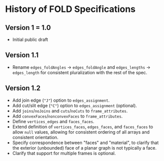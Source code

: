 # History of FOLD Specifications

## Version 1 = 1.0
* Initial public draft

## Version 1.1
* Rename `edges_foldAngles` &rarr; `edges_foldAngle` and
  `edges_lengths` &rarr; `edges_length`
  for consistent pluralization with the rest of the spec.

## Version 1.2
* Add join edge (`"J"`) option to `edges_assignment`.
* Add cut/slit edge (`"C"`) option to `edges_assignment` (optional).
* Add `joins`/`noJoins` and `cuts`/`noCuts` to `frame_attributes`.
* Add `convexFaces`/`nonconvexFaces` to `frame_attributes`.
* Define `vertices_edges` and `faces_faces`.
* Extend definition of `vertices_faces`, `edges_faces`, and `faces_faces`
  to allow `null` values, allowing for consistent ordering of all arrays and
  consistent orientation.
* Specify correspondence between "faces" and "material", to clarify that the
  exterior (unbounded) face of a planar graph is not typically a face.
* Clarify that support for multiple frames is optional.
